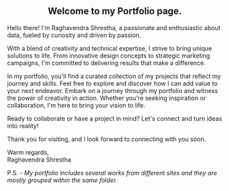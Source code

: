 ## <center> Welcome to my Portfolio page.<br>
Hello there! I'm Raghavendra Shrestha, a passionate and enthusiastic about data, fueled by curiosity and driven by passion.

With a blend of creativity and technical expertise, I strive to bring unique solutions to life. From innovative design concepts to strategic marketing campaigns, I'm committed to delivering results that make a difference.

In my portfolio, you'll find a curated collection of my projects that reflect my journey and skills. Feel free to explore and discover how I can add value to your next endeavor. Embark on a journey through my portfolio and witness the power of creativity in action. Whether you're seeking inspiration or collaboration, I'm here to bring your vision to life.

Ready to collaborate or have a project in mind? Let's connect and turn ideas into reality!

Thank you for visiting, and I look forward to connecting with you soon.

Warm regards,<br>
Raghavendra Shrestha
</center>



P.S. -<i> My portfolio includes several works from different sites and they are mostly grouped within the same folder.</i>
